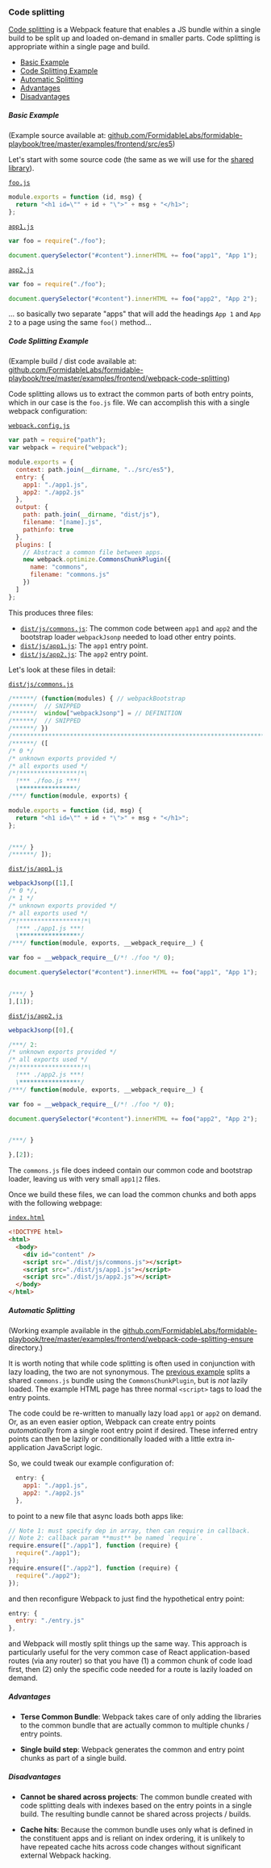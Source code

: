### Code splitting

[Code splitting](http://webpack.github.io/docs/code-splitting.html) is a Webpack
feature that enables a JS bundle within a single build to be split up and loaded
on-demand in smaller parts. Code splitting is appropriate within a single page
and build.

<!-- START doctoc generated TOC please keep comment here to allow auto update -->
<!-- DON'T EDIT THIS SECTION, INSTEAD RE-RUN doctoc TO UPDATE -->


- [Basic Example](#basic-example)
- [Code Splitting Example](#code-splitting-example)
- [Automatic Splitting](#automatic-splitting)
- [Advantages](#advantages)
- [Disadvantages](#disadvantages)

<!-- END doctoc generated TOC please keep comment here to allow auto update -->

##### Basic Example

(Example source available at: [github.com/FormidableLabs/formidable-playbook/tree/master/examples/frontend/src/es5](https://github.com/FormidableLabs/formidable-playbook/tree/master/examples/frontend/src/es5))

Let's start with some source code (the same as we will use for the
[shared library](./webpack-shared-libs.md)).

[`foo.js`](../../examples/frontend/src/es5/foo.js)

```js
module.exports = function (id, msg) {
  return "<h1 id=\"" + id + "\">" + msg + "</h1>";
};
```

[`app1.js`](../../examples/frontend/src/es5/app1.js)

```js
var foo = require("./foo");

document.querySelector("#content").innerHTML += foo("app1", "App 1");
```

[`app2.js`](../../examples/frontend/src/es5/app2.js)

```js
var foo = require("./foo");

document.querySelector("#content").innerHTML += foo("app2", "App 2");
```

... so basically two separate "apps" that will add the headings `App 1` and
`App 2` to a page using the same `foo()` method...

##### Code Splitting Example

(Example build / dist code available at: [github.com/FormidableLabs/formidable-playbook/tree/master/examples/frontend/webpack-code-splitting](https://github.com/FormidableLabs/formidable-playbook/tree/master/examples/frontend/webpack-code-splitting))

Code splitting allows us to extract the common parts of both entry points, which
in our case is the `foo.js` file. We can accomplish this with a single webpack
configuration:

[`webpack.config.js`](../../examples/frontend/webpack-code-splitting/webpack.config.js)


```js
var path = require("path");
var webpack = require("webpack");

module.exports = {
  context: path.join(__dirname, "../src/es5"),
  entry: {
    app1: "./app1.js",
    app2: "./app2.js"
  },
  output: {
    path: path.join(__dirname, "dist/js"),
    filename: "[name].js",
    pathinfo: true
  },
  plugins: [
    // Abstract a common file between apps.
    new webpack.optimize.CommonsChunkPlugin({
      name: "commons",
      filename: "commons.js"
    })
  ]
};
```

This produces three files:

* [`dist/js/commons.js`](../../examples/frontend/webpack-code-splitting/dist/js/commons.js):
  The common code between `app1` and `app2` and the bootstrap loader
  `webpackJsonp` needed to load other entry points.
* [`dist/js/app1.js`](../../examples/frontend/webpack-code-splitting/dist/js/app1.js):
  The `app1` entry point.
* [`dist/js/app2.js`](../../examples/frontend/webpack-code-splitting/dist/js/app1.js):
  The `app2` entry point.

Let's look at these files in detail:

[`dist/js/commons.js`](../../examples/frontend/webpack-code-splitting/dist/js/commons.js)

```js
/******/ (function(modules) { // webpackBootstrap
/******/  // SNIPPED
/******/  window["webpackJsonp"] = // DEFINITION
/******/  // SNIPPED
/******/ })
/************************************************************************/
/******/ ([
/* 0 */
/* unknown exports provided */
/* all exports used */
/*!****************!*\
  !*** ./foo.js ***!
  \****************/
/***/ function(module, exports) {

module.exports = function (id, msg) {
  return "<h1 id=\"" + id + "\">" + msg + "</h1>";
};


/***/ }
/******/ ]);
```

[`dist/js/app1.js`](../../examples/frontend/webpack-code-splitting/dist/js/app1.js)

```js
webpackJsonp([1],[
/* 0 */,
/* 1 */
/* unknown exports provided */
/* all exports used */
/*!*****************!*\
  !*** ./app1.js ***!
  \*****************/
/***/ function(module, exports, __webpack_require__) {

var foo = __webpack_require__(/*! ./foo */ 0);

document.querySelector("#content").innerHTML += foo("app1", "App 1");


/***/ }
],[1]);
```

[`dist/js/app2.js`](../../examples/frontend/webpack-code-splitting/dist/js/app2.js)

```js
webpackJsonp([0],{

/***/ 2:
/* unknown exports provided */
/* all exports used */
/*!*****************!*\
  !*** ./app2.js ***!
  \*****************/
/***/ function(module, exports, __webpack_require__) {

var foo = __webpack_require__(/*! ./foo */ 0);

document.querySelector("#content").innerHTML += foo("app2", "App 2");


/***/ }

},[2]);
```

The `commons.js` file does indeed contain our common code and bootstrap loader,
leaving us with very small `app1|2` files.

Once we build these files, we can load the common chunks and both apps with the
following webpage:

[`index.html`](../../examples/frontend/webpack-code-splitting/index.html)

```html
<!DOCTYPE html>
<html>
  <body>
    <div id="content" />
    <script src="./dist/js/commons.js"></script>
    <script src="./dist/js/app1.js"></script>
    <script src="./dist/js/app2.js"></script>
  </body>
</html>
```

##### Automatic Splitting

(Working example available in the
[github.com/FormidableLabs/formidable-playbook/tree/master/examples/frontend/webpack-code-splitting-ensure](https://github.com/FormidableLabs/formidable-playbook/tree/master/examples/frontend/webpack-code-splitting-ensure)
directory.)

It is worth noting that while code splitting is often used in conjunction with
lazy loading, the two are not synonymous. The
[previous example](#code-splitting-example) splits a shared `commons.js` bundle
using the `CommonsChunkPlugin`, but is _not_ lazily loaded. The example HTML
page has three normal `<script>` tags to load the entry points.

The code could be re-written to manually lazy load `app1` or `app2` on demand.
Or, as an even easier option, Webpack can create entry points _automatically_
from a single root entry point if desired. These inferred entry points can then
be lazily or conditionally loaded with a little extra in-application JavaScript
logic.

So, we could tweak our example configuration of:

```js
  entry: {
    app1: "./app1.js",
    app2: "./app2.js"
  },
```

to point to a new file that async loads both apps like:

```js
// Note 1: must specify dep in array, then can require in callback.
// Note 2: callback param **must** be named `require`.
require.ensure(["./app1"], function (require) {
  require("./app1");
});
require.ensure(["./app2"], function (require) {
  require("./app2");
});
```

and then reconfigure Webpack to just find the hypothetical entry point:

```js
entry: {
  entry: "./entry.js"
},
```

and Webpack will mostly split things up the same way. This approach is
particularly useful for the very common case of React application-based routes
(via any router) so that you have (1) a common chunk of code load first, then
(2) only the specific code needed for a route is lazily loaded on demand.

##### Advantages

* **Terse Common Bundle**: Webpack takes care of only adding the libraries to
  the common bundle that are actually common to multiple chunks / entry points.

* **Single build step**: Webpack generates the common and entry point chunks
  as part of a single build.

##### Disadvantages

* **Cannot be shared across projects**: The common bundle created with code
  splitting deals with indexes based on the entry points in a single build.
  The resulting bundle cannot be shared across projects / builds.

* **Cache hits**: Because the common bundle uses only what is defined in the
  constituent apps and is reliant on index ordering, it is unlikely to have
  repeated cache hits across code changes without significant external Webpack
  hacking.
